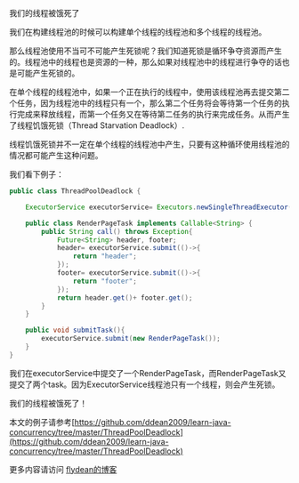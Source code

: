 我们的线程被饿死了

我们在构建线程池的时候可以构建单个线程的线程池和多个线程的线程池。

那么线程池使用不当可不可能产生死锁呢？我们知道死锁是循环争夺资源而产生的。线程池中的线程也是资源的一种，那么如果对线程池中的线程进行争夺的话也是可能产生死锁的。

在单个线程的线程池中，如果一个正在执行的线程中，使用该线程池再去提交第二个任务，因为线程池中的线程只有一个，那么第二个任务将会等待第一个任务的执行完成来释放线程，而第一个任务又在等待第二任务的执行来完成任务。从而产生了线程饥饿死锁（Thread Starvation Deadlock）.

线程饥饿死锁并不一定在单个线程的线程池中产生，只要有这种循环使用线程池的情况都可能产生这种问题。

我们看下例子：

~~~java
public class ThreadPoolDeadlock {

    ExecutorService executorService= Executors.newSingleThreadExecutor();

    public class RenderPageTask implements Callable<String> {
        public String call() throws Exception{
            Future<String> header, footer;
            header= executorService.submit(()->{
                return "header";
            });
            footer= executorService.submit(()->{
                return "footer";
            });
            return header.get()+ footer.get();
        }
    }

    public void submitTask(){
        executorService.submit(new RenderPageTask());
    }
}
~~~

我们在executorService中提交了一个RenderPageTask，而RenderPageTask又提交了两个task。因为ExecutorService线程池只有一个线程，则会产生死锁。

我们的线程被饿死了！

本文的例子请参考[https://github.com/ddean2009/learn-java-concurrency/tree/master/ThreadPoolDeadlock](https://github.com/ddean2009/learn-java-concurrency/tree/master/ThreadPoolDeadlock)

更多内容请访问 [flydean的博客](www.flydean.com)

